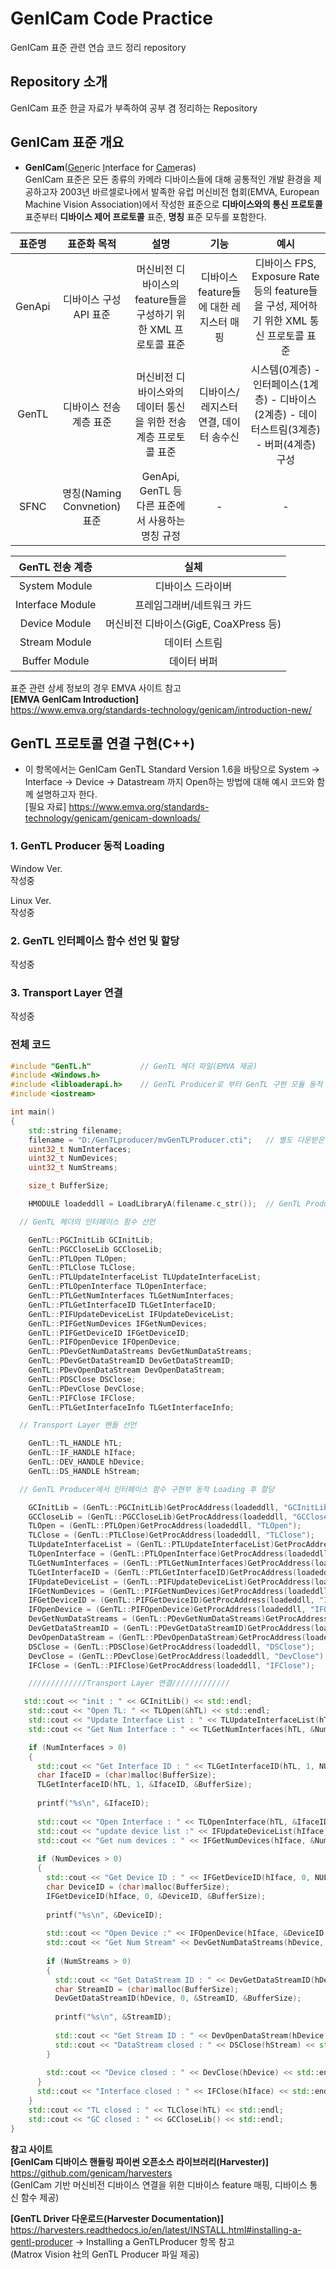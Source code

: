 # GenICam Code Practice
GenICam 표준 관련 연습 코드 정리 repository

## Repository 소개
GenICam 표준 한글 자료가 부족하여 공부 겸 정리하는 Repository

## GenICam 표준 개요
- __GenICam__(<ins>Gen</ins>eric <ins>I</ins>nterface for <ins>Cam</ins>eras)  
  GenICam 표준은 모든 종류의 카메라 디바이스들에 대해 공통적인 개발 환경을 제공하고자 2003년 바르셀로나에서 발족한 유럽 머신비전 협회(EMVA, European Machine Vision Association)에서 작성한 표준으로 __디바이스와의 통신 프로토콜__ 표준부터 __디바이스 제어 프로토콜__ 표준, __명칭__ 표준 모두를 포함한다.

표준명 | 표준화 목적 | 설명 | 기능 | 예시
:---:|:---:|:---:|:---:|:---:
GenApi | 디바이스 구성 API 표준 | 머신비전 디바이스의 feature들을 구성하기 위한 XML 프로토콜 표준 | 디바이스 feature들에 대한 레지스터 매핑 | 디바이스 FPS, Exposure Rate 등의 feature들을 구성, 제어하기 위한 XML 통신 프로토콜 표준
GenTL | 디바이스 전송 계층 표준 | 머신비전 디바이스와의 데이터 통신을 위한 전송 계층 프로토콜 표준 | 디바이스/레지스터 연결, 데이터 송수신 | 시스템(0계층) - 인터페이스(1계층) - 디바이스(2계층) - 데이터스트림(3계층) - 버퍼(4계층) 구성
SFNC | 명칭(Naming Convnetion) 표준 | GenApi, GenTL 등 다른 표준에서 사용하는 명칭 규정 | - | -


GenTL 전송 계층 | 실체
:---:|:---:
System Module | 디바이스 드라이버
Interface Module | 프레임그래버/네트워크 카드
Device Module | 머신비전 디바이스(GigE, CoaXPress 등)
Stream Module | 데이터 스트림 
Buffer Module | 데이터 버퍼

표준 관련 상세 정보의 경우 EMVA 사이트 참고  
__[EMVA GenICam Introduction]__  
  https://www.emva.org/standards-technology/genicam/introduction-new/

## GenTL 프로토콜 연결 구현(C++)
- 이 항목에서는 GenICam GenTL Standard Version 1.6을 바탕으로 System → Interface → Device → Datastream 까지 Open하는 방법에 대해 예시 코드와 함께 설명하고자 한다.  
[필요 자료] https://www.emva.org/standards-technology/genicam/genicam-downloads/

### 1. GenTL Producer 동적 Loading

Window Ver.  
작성중

Linux Ver.  
작성중

### 2. GenTL 인터페이스 함수 선언 및 할당   
작성중

### 3. Transport Layer 연결   
작성중

### 전체 코드
```cpp
#include "GenTL.h"           // GenTL 헤더 파일(EMVA 제공)
#include <Windows.h>
#include <libloaderapi.h>    // GenTL Producer로 부터 GenTL 구현 모듈 동적 Loading를 위한 헤더(Window OS용, Linux의 경우 별도 라이브러리 사용 필요)
#include <iostream>

int main()
{
	std::string filename;
	filename = "D:/GenTLproducer/mvGenTLProducer.cti";   // 별도 다운받은 GenTL Producer 경로 지정
	uint32_t NumInterfaces;
	uint32_t NumDevices;
	uint32_t NumStreams;

	size_t BufferSize;

	HMODULE loadeddll = LoadLibraryA(filename.c_str());  // GenTL Producer 동적 Loading을 위한 호출

  // GenTL 헤더의 인터페이스 함수 선언

	GenTL::PGCInitLib GCInitLib;
	GenTL::PGCCloseLib GCCloseLib;
	GenTL::PTLOpen TLOpen;
	GenTL::PTLClose TLClose;
	GenTL::PTLUpdateInterfaceList TLUpdateInterfaceList;
	GenTL::PTLOpenInterface TLOpenInterface;
	GenTL::PTLGetNumInterfaces TLGetNumInterfaces;
	GenTL::PTLGetInterfaceID TLGetInterfaceID;
	GenTL::PIFUpdateDeviceList IFUpdateDeviceList;
	GenTL::PIFGetNumDevices IFGetNumDevices;
	GenTL::PIFGetDeviceID IFGetDeviceID;
	GenTL::PIFOpenDevice IFOpenDevice;
	GenTL::PDevGetNumDataStreams DevGetNumDataStreams;
	GenTL::PDevGetDataStreamID DevGetDataStreamID;
	GenTL::PDevOpenDataStream DevOpenDataStream;
	GenTL::PDSClose DSClose;
	GenTL::PDevClose DevClose;
	GenTL::PIFClose IFClose;
	GenTL::PTLGetInterfaceInfo TLGetInterfaceInfo;

  // Transport Layer 핸들 선언

	GenTL::TL_HANDLE hTL;
	GenTL::IF_HANDLE hIface;
	GenTL::DEV_HANDLE hDevice;
	GenTL::DS_HANDLE hStream;

  // GenTL Producer에서 인터페이스 함수 구현부 동적 Loading 후 할당

	GCInitLib = (GenTL::PGCInitLib)GetProcAddress(loadeddll, "GCInitLib");
	GCCloseLib = (GenTL::PGCCloseLib)GetProcAddress(loadeddll, "GCCloseLib");
	TLOpen = (GenTL::PTLOpen)GetProcAddress(loadeddll, "TLOpen");
	TLClose = (GenTL::PTLClose)GetProcAddress(loadeddll, "TLClose");
	TLUpdateInterfaceList = (GenTL::PTLUpdateInterfaceList)GetProcAddress(loadeddll, "TLUpdateInterfaceList");
	TLOpenInterface = (GenTL::PTLOpenInterface)GetProcAddress(loadeddll, "TLOpenInterface");
	TLGetNumInterfaces = (GenTL::PTLGetNumInterfaces)GetProcAddress(loadeddll, "TLGetNumInterfaces");
	TLGetInterfaceID = (GenTL::PTLGetInterfaceID)GetProcAddress(loadeddll, "TLGetInterfaceID");
	IFUpdateDeviceList = (GenTL::PIFUpdateDeviceList)GetProcAddress(loadeddll, "IFUpdateDeviceList");
	IFGetNumDevices = (GenTL::PIFGetNumDevices)GetProcAddress(loadeddll, "IFGetNumDevices");
	IFGetDeviceID = (GenTL::PIFGetDeviceID)GetProcAddress(loadeddll, "IFGetDeviceID");
	IFOpenDevice = (GenTL::PIFOpenDevice)GetProcAddress(loadeddll, "IFOpenDevice");
	DevGetNumDataStreams = (GenTL::PDevGetNumDataStreams)GetProcAddress(loadeddll, "DevGetNumDataStreams");
	DevGetDataStreamID = (GenTL::PDevGetDataStreamID)GetProcAddress(loadeddll, "DevGetDataStreamID");
	DevOpenDataStream = (GenTL::PDevOpenDataStream)GetProcAddress(loadeddll, "DevOpenDataStream");
	DSClose = (GenTL::PDSClose)GetProcAddress(loadeddll, "DSClose");
	DevClose = (GenTL::PDevClose)GetProcAddress(loadeddll, "DevClose");
	IFClose = (GenTL::PIFClose)GetProcAddress(loadeddll, "IFClose");

	/////////////Transport Layer 연결/////////////

   std::cout << "init : " << GCInitLib() << std::endl;
	std::cout << "Open TL: " << TLOpen(&hTL) << std::endl;
	std::cout << "Update Interface List : " << TLUpdateInterfaceList(hTL, NULL, 3) << std::endl;
	std::cout << "Get Num Interface : " << TLGetNumInterfaces(hTL, &NumInterfaces) << std::endl;

    if (NumInterfaces > 0)
    {
      std::cout << "Get Interface ID : " << TLGetInterfaceID(hTL, 1, NULL, &BufferSize) << std::endl;
      char IfaceID = (char)malloc(BufferSize);
      TLGetInterfaceID(hTL, 1, &IfaceID, &BufferSize);
  
      printf("%s\n", &IfaceID);
  
      std::cout << "Open Interface : " << TLOpenInterface(hTL, &IfaceID, &hIface) << std::endl;
      std::cout << "update device list :" << IFUpdateDeviceList(hIface, NULL, 1000) << std::endl;
      std::cout << "Get num devices : " << IFGetNumDevices(hIface, &NumDevices) << std::endl;
    
      if (NumDevices > 0)
      {
        std::cout << "Get Device ID : " << IFGetDeviceID(hIface, 0, NULL, &BufferSize) << std::endl;
        char DeviceID = (char)malloc(BufferSize);
        IFGetDeviceID(hIface, 0, &DeviceID, &BufferSize);
  
        printf("%s\n", &DeviceID);
  
        std::cout << "Open Device :" << IFOpenDevice(hIface, &DeviceID, 4, &hDevice) << std::endl;
        std::cout << "Get Num Stream" << DevGetNumDataStreams(hDevice, &NumStreams) << std::endl;
  
        if (NumStreams > 0)
        {
          std::cout << "Get DataStream ID : " << DevGetDataStreamID(hDevice, 0, NULL, &BufferSize) << std::endl;
          char StreamID = (char)malloc(BufferSize);
          DevGetDataStreamID(hDevice, 0, &StreamID, &BufferSize);
  
          printf("%s\n", &StreamID);
  
          std::cout << "Get Stream ID : " << DevOpenDataStream(hDevice, &StreamID, &hStream) << std::endl;
          std::cout << "DataStream closed : " << DSClose(hStream) << std::endl;
        }
  
        std::cout << "Device closed : " << DevClose(hDevice) << std::endl;
      }
      std::cout << "Interface closed : " << IFClose(hIface) << std::endl;
    }
	std::cout << "TL closed : " << TLClose(hTL) << std::endl;
	std::cout << "GC closed : " << GCCloseLib() << std::endl;
}

```
__참고 사이트__  
__[GenICam 디바이스 핸들링 파이썬 오픈소스 라이브러리(Harvester)]__  
https://github.com/genicam/harvesters  
(GenICam 기반 머신비전 디바이스 연결을 위한 디바이스 feature 매핑, 디바이스 통신 함수 제공)

__[GenTL Driver 다운로드(Harvester Documentation)]__  
https://harvesters.readthedocs.io/en/latest/INSTALL.html#installing-a-gentl-producer → Installing a GenTLProducer 항목 참고  
(Matrox Vision 社의 GenTL Producer 파일 제공)

